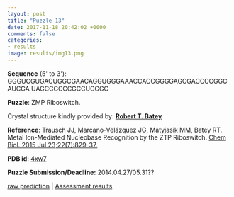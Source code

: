 ```yaml
---
layout: post
title: "Puzzle 13"
date: 2017-11-18 20:42:02 +0000
comments: false
categories: 
- results
image: results/img13.png
---
```

**Sequence** (5' to 3'): 
GGGUCGUGACUGGCGAACAGGUGGGAAACCACCGGGGAGCGACCCCGGCAUCGA
UAGCCGCCCGCCUGGGC

**Puzzle**:
ZMP Riboswitch. 

Crystal structure kindly provided by: [**Robert T. Batey**](http://chem.colorado.edu/bateygroup/)

**Reference**:
Trausch JJ, Marcano-Velázquez JG, Matyjasik MM, Batey RT. Metal Ion-Mediated Nucleobase Recognition by the ZTP Riboswitch. [Chem Biol. 2015 Jul 23;22(7):829-37.](http://www.sciencedirect.com/science/article/pii/S1074552115002331) 

**PDB id**: [4xw7](http://www.rcsb.org/pdb/explore/explore.do?structureId=4xw7)

**Puzzle Submission/Deadline:** 2014.04.27/05.31??

[raw prediction](https://github.com/rnapuzzles/rnapuzzles.github.io/tree/master/data/PZ13/pdb)    &#124;   [Assessment results](/table/2000/01/01/PZ13-3d/)

